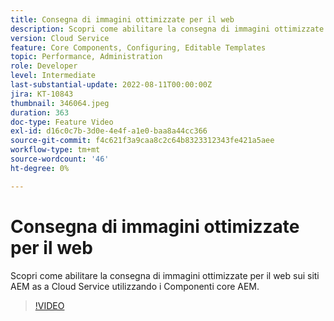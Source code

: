 ```yaml
---
title: Consegna di immagini ottimizzate per il web
description: Scopri come abilitare la consegna di immagini ottimizzate per il web sui siti AEM as a Cloud Service utilizzando i Componenti core AEM.
version: Cloud Service
feature: Core Components, Configuring, Editable Templates
topic: Performance, Administration
role: Developer
level: Intermediate
last-substantial-update: 2022-08-11T00:00:00Z
jira: KT-10843
thumbnail: 346064.jpeg
duration: 363
doc-type: Feature Video
exl-id: d16c0c7b-3d0e-4e4f-a1e0-baa8a44cc366
source-git-commit: f4c621f3a9caa8c2c64b8323312343fe421a5aee
workflow-type: tm+mt
source-wordcount: '46'
ht-degree: 0%

---
```


# Consegna di immagini ottimizzate per il web

Scopri come abilitare la consegna di immagini ottimizzate per il web sui siti AEM as a Cloud Service utilizzando i Componenti core AEM.

>[!VIDEO](https://video.tv.adobe.com/v/346064?quality=12&learn=on)
